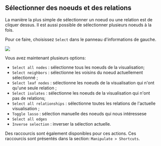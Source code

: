 ## Sélectionner des noeuds et des relations

La manière la plus simple de sélectionner un noeud ou une relation est de cliquer dessus. Il est aussi possible de sélectionner plusieurs noeuds à la fois.

Pour ce faire, choisissez ```Select``` dans le panneau d'informations de gauche.

![](https://github.com/Linkurious/linkurious-enterprise-manual/raw/master/en/manipulate/ListofS.png)

Vous avez maintenant plusieurs options:


* ```Select all nodes``` : sélectionne tous les noeuds de la visualisation;
* ```Select neighbors``` : sélectionne les voisins du noeud actuellement sélectionné ;
* ```Select leaf nodes``` : sélectionne les noeuds de la visualisation qui n'ont qu'une seule relation ;
* ```Select isolates``` : sélectionne les noeuds de la visualisation qui n'ont pas de relations;
* ```Select all relationships``` : sélectionne toutes les relations de l'actuelle visualisation ;
* ```Toggle lasso``` : sélection manuelle des noeuds qui nous intéressese
* ```Select all edges```
* ```Inverse selection``` : inverser la sélection actuelle.

Des raccourcis sont également disponibles pour ces actions. Ces raccourcis sont présentés dans la section: 
 ```Manipulate > Shortcuts```.